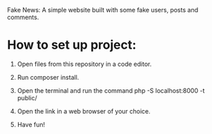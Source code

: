 Fake News: A simple website built with some fake users, posts and comments.

How to set up project:
===============

1. Open files from this repository in a code editor.
2. Run composer install.
3. Open the terminal and run the command php -S localhost:8000 -t public/

4. Open the link in a web browser of your choice.
5. Have fun!

